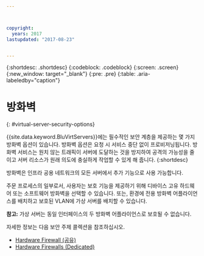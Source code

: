 ```yaml
---



copyright:
  years: 2017
lastupdated: "2017-08-23"


---
```


{:shortdesc: .shortdesc}
{:codeblock: .codeblock}
{:screen: .screen}
{:new_window: target="_blank"}
{:pre: .pre}
{:table: .aria-labeledby="caption"}


# 방화벽
{: #virtual-server-security-options}

{{site.data.keyword.BluVirtServers}}에는 필수적인 보안 계층을 제공하는 몇 가지 방화벽 옵션이 있습니다.  방화벽 옵션은 요청 시 서비스 중단 없이 프로비저닝됩니다. 방화벽 서비스는 원치 않는 트래픽이 서버에 도달하는 것을 방지하여 공격의 가능성을 줄이고 서버 리소스가 원래 의도에 충실하게 작업할 수 있게 해 줍니다.
{:shortdesc}

방화벽은 인프라 공용 네트워크의 모든 서버에서 추가 기능으로 사용 가능합니다.

주문 프로세스의 일부로서, 사용자는 보호 기능을 제공하기 위해 디바이스 고유 하드웨어 또는 소프트웨어 방화벽을 선택할 수 있습니다. 또는, 환경에 전용 방화벽 어플라이언스를 배치하고 보호된 VLAN에 가상 서버를 배치할 수 있습니다.  

**참고:** 가상 서버는 동일 인터페이스의 두 방화벽 어플라이언스로 보호될 수 없습니다. 

자세한 정보는 다음 보안 주제 콜렉션을 참조하십시오.

* [Hardware Firewall (공유)](../infrastructure/hardware-firewall-shared/getting-started.html)
* [Hardware Firewalls (Dedicated)](../infrastructure/hardware-firewall-dedicated/getting-started.html)
